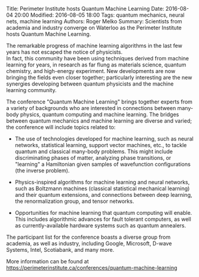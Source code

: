 Title: Perimeter Institute hosts Quantum Machine Learning
Date: 2016-08-04 20:00
Modified: 2016-08-05 18:00
Tags: quantum mechanics, neural nets, machine learning
Authors: Roger Melko
Summary: Scientists from academia and industry converge on Waterloo as the Perimeter Institute hosts Quantum Machine Learning.

The remarkable progress of machine learning algorithms in the last few years has not escaped the notice of physicists.  
In fact, this community have been using techniques derived from machine learning for years, in research as far flung as materials science, quantum chemistry, and high-energy experiment.  New developments are now bringing the fields even closer together; particularly interesting are the new synergies developing between quantum physicists and the machine learning community.

The conference "Quantum Machine Learning" brings together experts from a variety of backgrounds who are interested in connections between many-body physics, quantum computing and machine learning.  The bridges between quantum mechanics and machine learning are diverse and varied; the conference will include topics related to:

* The use of technologies developed for machine learning, such as neural networks, statistical learning, support vector machines, etc., to tackle quantum and classical many-body problems.  This might include discriminating phases of matter, analyzing phase transitions, or "learning" a Hamiltonian given samples of wavefunction configurations (the inverse problem).

* Physics-inspired algorithms for machine learning and neural networks, such as Boltzmann machines (classical statistical mechanical learning) and their quantum extensions, and connections between deep learning, the renormalization group, and tensor networks.

* Opportunities for machine learning that quantum computing will enable.  This includes algorithmic advances for fault tolerant computers, as well as currently-available hardware systems such as quantum annealers.

The participant list for the conference boasts a diverse group from academia, as well as industry, including Google, Microsoft, D-wave Systems, Intel, Scotiabank, and many more.  

More information can be found at
https://perimeterinstitute.ca/conferences/quantum-machine-learning
